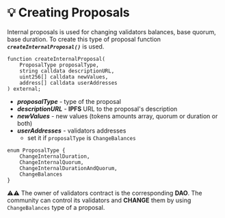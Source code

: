 # 💡 Creating Proposals

Internal proposals is used for changing validators balances, base quorum, base duration. To create this type of proposal function  ***`createInternalProposal()`*** is used.

```solidity
function createInternalProposal(
    ProposalType proposalType,
    string calldata descriptionURL,
    uint256[] calldata newValues,
    address[] calldata userAddresses
) external;
```
- ***proposalType*** -  type of the proposal
- ***descriptionURL*** - **IPFS** URL to the proposal's description
- ***newValues*** -  new values (tokens amounts array, quorum or duration or both)
- ***userAddresses*** -  validators addresses
    - set it if `proposalType` is `ChangeBalances`

```solidity
enum ProposalType {
    ChangeInternalDuration,
    ChangeInternalQuorum,
    ChangeInternalDurationAndQuorum,
    ChangeBalances
}
```

⚠️⚠️ The owner of validators contract is the corresponding **DAO**. The community can control its validators and **CHANGE** them by using `ChangeBalances` type of a proposal.